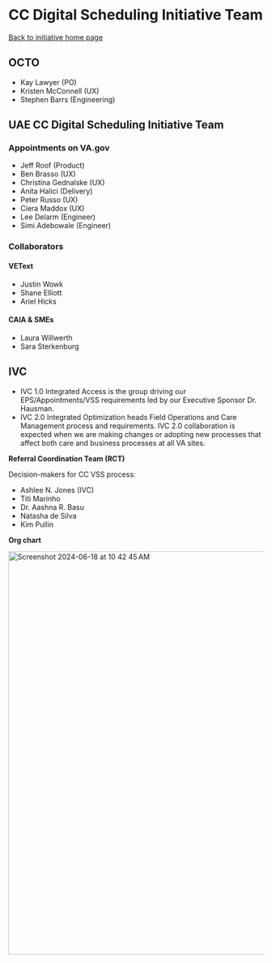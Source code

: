 # CC Digital Scheduling Initiative Team

[Back to initiative home page](products/health-care/appointments/va-online-scheduling/initiatives/community-care-direct-scheduling)

## OCTO 

- Kay Lawyer (PO)
- Kristen McConnell (UX)
- Stephen Barrs (Engineering)

## UAE CC Digital Scheduling Initiative Team

### Appointments on VA.gov

- Jeff Roof (Product)
- Ben Brasso (UX)
- Christina Gednalske (UX)
- Anita Halici (Delivery) 
- Peter Russo (UX)
- Ciera Maddox (UX)
- Lee Delarm (Engineer)
- Simi Adebowale (Engineer)

### Collaborators 

#### VEText

- Justin Wowk
- Shane Elliott
- Ariel Hicks

#### CAIA & SMEs

- Laura Willwerth
- Sara Sterkenburg 

## IVC

- IVC 1.0 Integrated Access is the group driving our EPS/Appointments/VSS requirements led by our Executive Sponsor Dr. Hausman.
- IVC 2.0 Integrated Optimization heads Field Operations and Care Management process and requirements. IVC 2.0 collaboration is expected when we are making changes or adopting new processes that affect both care and business processes at all VA sites.

**Referral Coordination Team (RCT)**

Decision-makers for CC VSS process: 

- Ashlee N. Jones (IVC)
- Titi Marinho
- Dr. Aashna R. Basu
- Natasha de Silva
- Kim Pullin

**Org chart**

<img width="797" alt="Screenshot 2024-06-18 at 10 42 45 AM" src="https://github.com/department-of-veterans-affairs/va.gov-team/assets/101129355/6e3679d9-4dd9-4816-8972-d295313d9575">
